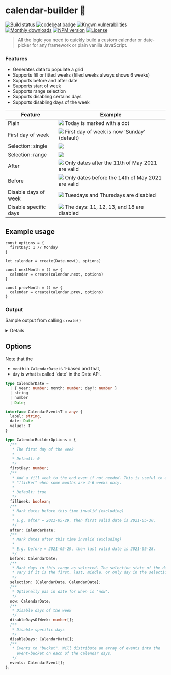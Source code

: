 # calendar-builder :calendar:

[![Build status](http://img.shields.io/travis/mblarsen/browser-acl.svg)](http://travis-ci.org/mblarsen/calendar-builder)
[![codebeat badge](https://codebeat.co/badges/008dc8fa-f435-4f77-8323-78ebbeabc6ee)](https://codebeat.co/projects/github-com-mblarsen-calendar-builder-main)
[![Known vulnerabilities](https://snyk.io/test/github/mblarsen/calendar-builder/badge.svg)](https://snyk.io/test/github/mblarsen/calendar-builder)
[![Monthly downloads](https://img.shields.io/npm/dm/calendar-builder.svg)](https://www.npmjs.com/package/calendar-builder)
[![NPM version](http://img.shields.io/npm/v/calendar-builder.svg)](https://www.npmjs.com/package/calendar-builder)
[![License](https://img.shields.io/badge/license-MIT-blue.svg)](https://github.com/mblarsen/calendar-builder/blob/main/LICENSE)

> All the logic you need to quickly build a custom calendar or date-picker for any framework or plain vanilla JavaScript.

### Features

- Generates data to populate a grid
- Supports fill or fitted weeks (filled weeks always shows 6 weeks)
- Supports before and after date
- Supports start of week
- Supports range selection
- Supports disabling certains days
- Supports disabling days of the week

| Feature               | Example                                                                                 |
| --------------------- | --------------------------------------------------------------------------------------- |
| Plain                 | ![](assets/example-plain.jpg) Today is marked with a dot                                |
| First day of week     | ![](assets/example-first-day.jpg) First day of week is now 'Sunday' (default)           |
| Selection: single     | ![](assets/example-selection-single.jpg)                                                |
| Selection: range      | ![](assets/example-selection-range.jpg)                                                 |
| After                 | ![](assets/example-valid-after.jpg) Only dates after the 11th of May 2021 are valid     |
| Before                | ![](assets/example-valid-before.jpg) Only dates before the 14th of May 2021 are valid   |
| Disable days of week  | ![](assets/example-disable-days-of-week.jpg) Tuesdays and Thursdays are disabled        |
| Disable specific days | ![](assets/example-disable-specific-days.jpg) The days: 11, 12, 13, and 18 are disabled |

## Example usage

```
const options = {
  firstDay: 1 // Monday
}

let calendar = create(Date.now(), options)

const nextMonth = () => {
  calendar = create(calendar.next, options)
}

const prevMonth = () => {
  calendar = create(calendar.prev, options)
}
```

### Output

Sample output from calling `create()`

<details>
```
{
  config: {
    after: null,
    before: null,
    fillWeek: true,
    firstDay: 1,
    now: 2021-09-05T16:00:00.000Z,
    selection: null
  },
  next: 2021-09-30T16:00:00.000Z,
  prev: 2021-07-31T16:00:00.000Z,
  current: 2021-08-31T16:00:00.000Z,
  start: 2021-08-31T16:00:00.000Z,
  end: 2021-09-29T16:00:00.000Z,
  days: [
    {
      date: 2021-08-29T16:00:00.000Z,
      day: 30,
      dayOfWeek: 1,
      isToday: false,
      selection: null,
      state: 'valid',
      inMonth: false
    },
    {
      date: 2021-08-30T16:00:00.000Z,
      day: 31,
      dayOfWeek: 2,
      isToday: false,
      selection: null,
      state: 'valid',
      inMonth: false
    },
    {
      date: 2021-08-31T16:00:00.000Z,
      day: 1,
      dayOfWeek: 3,
      isToday: false,
      selection: null,
      state: 'valid',
      inMonth: true
    },
    {
      date: 2021-09-01T16:00:00.000Z,
      day: 2,
      dayOfWeek: 4,
      isToday: false,
      selection: null,
      state: 'valid',
      inMonth: true
    },
    {
      date: 2021-09-02T16:00:00.000Z,
      day: 3,
      dayOfWeek: 5,
      isToday: false,
      selection: null,
      state: 'valid',
      inMonth: true
    },
    {
      date: 2021-09-03T16:00:00.000Z,
      day: 4,
      dayOfWeek: 6,
      isToday: false,
      selection: null,
      state: 'valid',
      inMonth: true
    },
    {
      date: 2021-09-04T16:00:00.000Z,
      day: 5,
      dayOfWeek: 0,
      isToday: false,
      selection: null,
      state: 'valid',
      inMonth: true
    },
    {
      date: 2021-09-05T16:00:00.000Z,
      day: 6,
      dayOfWeek: 1,
      isToday: true,
      selection: null,
      state: 'valid',
      inMonth: true
    },
    {
      date: 2021-09-06T16:00:00.000Z,
      day: 7,
      dayOfWeek: 2,
      isToday: false,
      selection: null,
      state: 'valid',
      inMonth: true
    },
    {
      date: 2021-09-07T16:00:00.000Z,
      day: 8,
      dayOfWeek: 3,
      isToday: false,
      selection: null,
      state: 'valid',
      inMonth: true
    },
    {
      date: 2021-09-08T16:00:00.000Z,
      day: 9,
      dayOfWeek: 4,
      isToday: false,
      selection: null,
      state: 'valid',
      inMonth: true
    },
    {
      date: 2021-09-09T16:00:00.000Z,
      day: 10,
      dayOfWeek: 5,
      isToday: false,
      selection: null,
      state: 'valid',
      inMonth: true
    },
    {
      date: 2021-09-10T16:00:00.000Z,
      day: 11,
      dayOfWeek: 6,
      isToday: false,
      selection: null,
      state: 'valid',
      inMonth: true
    },
    {
      date: 2021-09-11T16:00:00.000Z,
      day: 12,
      dayOfWeek: 0,
      isToday: false,
      selection: null,
      state: 'valid',
      inMonth: true
    },
    {
      date: 2021-09-12T16:00:00.000Z,
      day: 13,
      dayOfWeek: 1,
      isToday: false,
      selection: null,
      state: 'valid',
      inMonth: true
    },
    {
      date: 2021-09-13T16:00:00.000Z,
      day: 14,
      dayOfWeek: 2,
      isToday: false,
      selection: null,
      state: 'valid',
      inMonth: true
    },
    {
      date: 2021-09-14T16:00:00.000Z,
      day: 15,
      dayOfWeek: 3,
      isToday: false,
      selection: null,
      state: 'valid',
      inMonth: true
    },
    {
      date: 2021-09-15T16:00:00.000Z,
      day: 16,
      dayOfWeek: 4,
      isToday: false,
      selection: null,
      state: 'valid',
      inMonth: true
    },
    {
      date: 2021-09-16T16:00:00.000Z,
      day: 17,
      dayOfWeek: 5,
      isToday: false,
      selection: null,
      state: 'valid',
      inMonth: true
    },
    {
      date: 2021-09-17T16:00:00.000Z,
      day: 18,
      dayOfWeek: 6,
      isToday: false,
      selection: null,
      state: 'valid',
      inMonth: true
    },
    {
      date: 2021-09-18T16:00:00.000Z,
      day: 19,
      dayOfWeek: 0,
      isToday: false,
      selection: null,
      state: 'valid',
      inMonth: true
    },
    {
      date: 2021-09-19T16:00:00.000Z,
      day: 20,
      dayOfWeek: 1,
      isToday: false,
      selection: null,
      state: 'valid',
      inMonth: true
    },
    {
      date: 2021-09-20T16:00:00.000Z,
      day: 21,
      dayOfWeek: 2,
      isToday: false,
      selection: null,
      state: 'valid',
      inMonth: true
    },
    {
      date: 2021-09-21T16:00:00.000Z,
      day: 22,
      dayOfWeek: 3,
      isToday: false,
      selection: null,
      state: 'valid',
      inMonth: true
    },
    {
      date: 2021-09-22T16:00:00.000Z,
      day: 23,
      dayOfWeek: 4,
      isToday: false,
      selection: null,
      state: 'valid',
      inMonth: true
    },
    {
      date: 2021-09-23T16:00:00.000Z,
      day: 24,
      dayOfWeek: 5,
      isToday: false,
      selection: null,
      state: 'valid',
      inMonth: true
    },
    {
      date: 2021-09-24T16:00:00.000Z,
      day: 25,
      dayOfWeek: 6,
      isToday: false,
      selection: null,
      state: 'valid',
      inMonth: true
    },
    {
      date: 2021-09-25T16:00:00.000Z,
      day: 26,
      dayOfWeek: 0,
      isToday: false,
      selection: null,
      state: 'valid',
      inMonth: true
    },
    {
      date: 2021-09-26T16:00:00.000Z,
      day: 27,
      dayOfWeek: 1,
      isToday: false,
      selection: null,
      state: 'valid',
      inMonth: true
    },
    {
      date: 2021-09-27T16:00:00.000Z,
      day: 28,
      dayOfWeek: 2,
      isToday: false,
      selection: null,
      state: 'valid',
      inMonth: true
    },
    {
      date: 2021-09-28T16:00:00.000Z,
      day: 29,
      dayOfWeek: 3,
      isToday: false,
      selection: null,
      state: 'valid',
      inMonth: true
    },
    {
      date: 2021-09-29T16:00:00.000Z,
      day: 30,
      dayOfWeek: 4,
      isToday: false,
      selection: null,
      state: 'valid',
      inMonth: true
    },
    {
      date: 2021-09-30T16:00:00.000Z,
      day: 1,
      dayOfWeek: 5,
      isToday: false,
      selection: null,
      state: 'valid',
      inMonth: false
    },
    {
      date: 2021-10-01T16:00:00.000Z,
      day: 2,
      dayOfWeek: 6,
      isToday: false,
      selection: null,
      state: 'valid',
      inMonth: false
    },
    {
      date: 2021-10-02T16:00:00.000Z,
      day: 3,
      dayOfWeek: 0,
      isToday: false,
      selection: null,
      state: 'valid',
      inMonth: false
    },
    {
      date: 2021-10-03T16:00:00.000Z,
      day: 4,
      dayOfWeek: 1,
      isToday: false,
      selection: null,
      state: 'valid',
      inMonth: false
    },
    {
      date: 2021-10-04T16:00:00.000Z,
      day: 5,
      dayOfWeek: 2,
      isToday: false,
      selection: null,
      state: 'valid',
      inMonth: false
    },
    {
      date: 2021-10-05T16:00:00.000Z,
      day: 6,
      dayOfWeek: 3,
      isToday: false,
      selection: null,
      state: 'valid',
      inMonth: false
    },
    {
      date: 2021-10-06T16:00:00.000Z,
      day: 7,
      dayOfWeek: 4,
      isToday: false,
      selection: null,
      state: 'valid',
      inMonth: false
    },
    {
      date: 2021-10-07T16:00:00.000Z,
      day: 8,
      dayOfWeek: 5,
      isToday: false,
      selection: null,
      state: 'valid',
      inMonth: false
    },
    {
      date: 2021-10-08T16:00:00.000Z,
      day: 9,
      dayOfWeek: 6,
      isToday: false,
      selection: null,
      state: 'valid',
      inMonth: false
    },
    {
      date: 2021-10-09T16:00:00.000Z,
      day: 10,
      dayOfWeek: 0,
      isToday: false,
      selection: null,
      state: 'valid',
      inMonth: false
    }
  ],
  now: 2021-09-05T16:00:00.000Z
}
```
</details>

## Options

Note that the

- `month` in `CalendarDate` is 1-based and that,
- `day` is what is called 'date' in the Date APi.

```typescript
type CalendarDate =
  | { year: number; month: number; day?: number }
  | string
  | number
  | Date;

interface CalendarEvent<T = any> {
  label: string,
  date: Date
  value?: T
}

type CalendarBuilderOptions = {
  /**
   * The first day of the week
   *
   * Default: 0
   */
  firstDay: number;
  /**
   * Add a fill week to the end even if not needed. This is useful to avoid
   * "flicker" when some months are 4-6 weeks only.
   *
   * Default: true
   */
  fillWeek: boolean;
  /**
   * Mark dates before this time invalid (excluding)
   *
   * E.g. after = 2021-05-29, then first valid date is 2021-05-30.
   */
  after: CalendarDate;
  /**
   * Mark dates after this time invalid (excluding)
   *
   * E.g. before = 2021-05-29, then last valid date is 2021-05-28.
   */
  before: CalendarDate;
  /**
   * Mark days in this range as selected. The selection state of the day may
   * vary if it is the first, last, middle, or only day in the selection.
   */
  selection: [CalendarDate, CalendarDate];
  /**
   * Optionally pas in date for when is 'now'.
   */
  now: CalendarDate;
  /**
   * Disable days of the week
   */
  disableDaysOfWeek: number[];
  /**
   * Disable specific days
   */
  disableDays: CalendarDate[];
  /**
   * Events to "bucket". Will distribute an array of events into the
     event-bucket on each of the calendar days.
   */
  events: CalendarEvent[];
};
```
